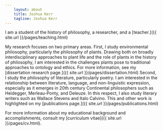 ```yaml
---
    layout: about
    title: Joshua Kerr
    tagline: Joshua Kerr
---
```


I am a student of the history of philosophy, a researcher, and a [teacher.]({{ site.url }}/pages/teaching.html)

My research focuses on two primary areas. First, I study environmental philosophy, particularly the philosophy of plants. Drawing both on broadly interdisciplinary approaches to plant life and the role of plants in the history of philosophy, I am interested in the challenges plants pose to traditional approaches to ontology and ethics. For more information, see my [dissertation research page.]({{ site.url }}/pages/dissertation.html) Second, I study the philosophy of literature, particularly poetry. I am interested in the relationship between literature, language, and non-linguistic expression, especially as it emerges in 20th century Continental philosophers such as Heidegger, Merleau-Ponty, and Deleuze. In this respect, I also study literary writers such as Wallace Stevens and Italo Calvino. This and other work is highlighted on my [publications page.]({{ site.url }}/pages/publications.html)

For more information about my educational background and accomplishments, consult my [curriculum vitae]({{ site.url }}/pages/cv.html).
